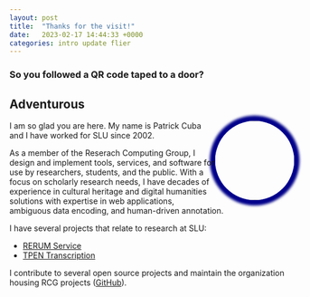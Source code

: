 ```yaml
---
layout: post
title:  "Thanks for the visit!"
date:   2023-02-17 14:44:33 +0000
categories: intro update flier
---
```


### So you followed a QR code taped to a door?

## Adventurous

<img src="{{site.baseurl}}/assets/cubap.PORTRAIT.jpg" alt="" style="
    border-radius: 50%;
    box-shadow: 0 0 0.32em 0.68em darkblue;
    object-fit: cover;
    height: 10em;
    width: 10em;
    float:right;
">

I am so glad you are here. My name is Patrick Cuba and I have worked for SLU
since 2002.

As a member of the Reserach Computing Group, I design and implement tools, 
  services, and software for use by researchers, students, and the public.
  With a focus on scholarly research needs, I have decades of experience in 
  cultural heritage and digital humanities solutions with expertise in web 
  applications, ambiguous data encoding, and human-driven annotation.

I have several projects that relate to research at SLU:

* [RERUM Service](https://centerfordigitalhumanities.github.io/blog/rerum-alpha/)
* [TPEN Transcription](https://centerfordigitalhumanities.github.io/blog/t-pen-development-advance-post/)

I contribute to several open source projects and maintain the organization 
housing RCG projects ([GitHub](https://github.com/CenterForDigitalHumanities)).

